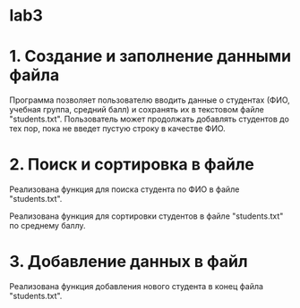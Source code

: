 # lab3
# 1. Создание и заполнение данными файла

Программа позволяет пользователю вводить данные о студентах (ФИО, учебная группа, средний балл) и сохранять их в текстовом файле "students.txt".
Пользователь может продолжать добавлять студентов до тех пор, пока не введет пустую строку в качестве ФИО.

# 2. Поиск и сортировка в файле

Реализована функция для поиска студента по ФИО в файле "students.txt".

Реализована функция для сортировки студентов в файле "students.txt" по среднему баллу.

# 3. Добавление данных в файл

Реализована функция добавления нового студента в конец файла "students.txt".
